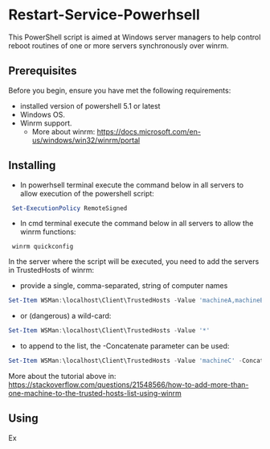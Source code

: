 # Restart-Service-Powerhsell

This PowerShell script is aimed at Windows server managers to help control reboot routines of one or more servers synchronously over winrm.

## Prerequisites
Before you begin, ensure you have met the following requirements:

* installed version of powershell 5.1 or latest
* Windows OS.
* Winrm support.
  * More about winrm: https://docs.microsoft.com/en-us/windows/win32/winrm/portal 


## Installing

* In powerhsell terminal execute the command below in all servers to allow execution of the powershell script:
```powershell
 Set-ExecutionPolicy RemoteSigned
```
* In cmd terminal execute the command below in all servers to allow the winrm functions:
```
 winrm quickconfig
```

In the server where the script will be executed, you need to add the servers in TrustedHosts of winrm:

* provide a single, comma-separated, string of computer names
```powershell
Set-Item WSMan:\localhost\Client\TrustedHosts -Value 'machineA,machineB'
```
* or (dangerous) a wild-card:

```powershell
Set-Item WSMan:\localhost\Client\TrustedHosts -Value '*'
```

* to append to the list, the -Concatenate parameter can be used:

```powershell
Set-Item WSMan:\localhost\Client\TrustedHosts -Value 'machineC' -Concatenate
```

More about the tutorial above in: https://stackoverflow.com/questions/21548566/how-to-add-more-than-one-machine-to-the-trusted-hosts-list-using-winrm

## Using

Ex
